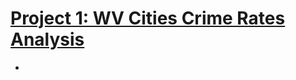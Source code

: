 # [Project 1: WV Cities Crime Rates Analysis](https://github.com/benjaminslates22/WV-Cities-Crime-Rate-Analysis) 
* 



